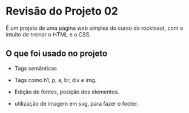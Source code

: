 
# Revisão do Projeto 02

É um projeto de uma página web simples do curso da rocktseat, com o intuito de treinar
 o HTML e o CSS.


## O que foi usado no projeto

- Tags semânticas

- Tags como h1, p, a, br, div e img.

- Edição de fontes, posição dos elementos.

- utilização de imagem em svg, para fazer o footer.
